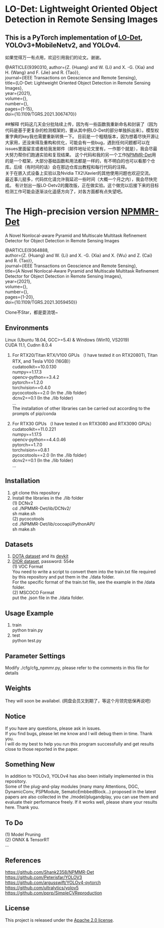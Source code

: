 # LO-Det: Lightweight Oriented Object Detection in Remote Sensing Images 

## This is a PyTorch implementation of [LO-Det](https://ieeexplore.ieee.org/document/9390310/), YOLOv3+MobileNetv2, and YOLOv4.  

如果觉得万一有点用，欢迎引用我们的论文。谢谢。 

@ARTICLE{9390310,
  author={Z. {Huang} and W. {Li} and X. -G. {Xia} and H. {Wang} and F. {Jie} and R. {Tao}},  
  journal={IEEE Transactions on Geoscience and Remote Sensing},   
  title={LO-Det: Lightweight Oriented Object Detection in Remote Sensing Images},   
  year={2021},  
  volume={},  
  number={},  
  pages={1-15},  
  doi={10.1109/TGRS.2021.3067470}}  

##解释
代码这几天会分批陆续上传，因为有一些函数我重新命名和封装了（因为代码是基于更复杂的检测框架的，要从其中把LO-Det的部分单独拆出来）。模型权重字典的key我也需要重新转换一下。 
目前是一个粗糙版本，因为想着尽快开源让大家用，还没来得及重构和优化，可能会有一些bug，遇到任何问题都可以在issues里面留言或者给我发邮件（邮件地址论文里有，一作那个就是），我会尽最大努力帮你们跑通实验和复现结果。 
这个代码和我的另一个工作[NPMMR-Det](https://github.com/Shank2358/NPMMR-Det)用的是一个框架，大部分基础函数和用法都是一样的，有不明白的也可以看那个仓库。后续（有时间的话）会在那边仓库出教程和每行代码的注释。  
关于在嵌入式设备上实验以及Nvidia TX2\Xavier的其他使用问题也欢迎交流。  
最近事儿挺多，代码优化请允许我延迟一些时间（大概一个月之内），我会尽快完成。 
有计划出一版LO-Detv2的魔改版，正在做实验。这个做完以后接下来的目标检测工作可能会逐渐淡化遥感方向了，对各方面都有点失望吧。

# The High-precision version [NPMMR-Det](https://github.com/Shank2358/NPMMR-Det)

A Novel Nonlocal-aware Pyramid and Multiscale Multitask Refinement Detector for Object Detection in Remote Sensing Images  

@ARTICLE{9364888,  
  author={Z. {Huang} and W. {Li} and X. -G. {Xia} and X. {Wu} and Z. {Cai} and R. {Tao}},  
  journal={IEEE Transactions on Geoscience and Remote Sensing},   
  title={A Novel Nonlocal-Aware Pyramid and Multiscale Multitask Refinement Detector for Object Detection in Remote Sensing Images},   
  year={2021},  
  volume={},  
  number={},  
  pages={1-20},  
  doi={10.1109/TGRS.2021.3059450}} 
  
Clone不Star，都是耍流氓~

## Environments
Linux (Ubuntu 18.04, GCC>=5.4) & Windows (Win10, VS2019)   
CUDA 11.1, Cudnn 8.0.4

1. For RTX20/Titan RTX/V100 GPUs （I have tested it on RTX2080Ti, Titan RTX, and Tesla V100 (16GB)）  
cudatoolkit==10.0.130  
numpy==1.17.3  
opencv-python==3.4.2  
pytorch==1.2.0  
torchvision==0.4.0  
pycocotools==2.0 (In the ./lib folder)  
dcnv2==0.1 (In the ./lib folder)  
...  
The installation of other libraries can be carried out according to the prompts of pip/conda  
  
2. For RTX30 GPUs （I have tested it on RTX3080 and RTX3090 GPUs）  
cudatoolkit==11.0.221  
numpy==1.17.5  
opencv-python==4.4.0.46  
pytorch==1.7.0  
torchvision==0.8.1  
pycocotools==2.0 (In the ./lib folder)  
dcnv2==0.1 (In the ./lib folder)  
...

## Installation
1. git clone this repository    
2. Install the libraries in the ./lib folder  
(1) DCNv2  
cd ./NPMMR-Det/lib/DCNv2/  
sh make.sh  
(2) pycocotools  
cd ./NPMMR-Det/lib/cocoapi/PythonAPI/  
sh make.sh  

## Datasets
1. [DOTA dataset](https://captain-whu.github.io/DOTA/dataset.html) and its [devkit](https://github.com/CAPTAIN-WHU/DOTA_devkit)
2. [DIOR dataset](https://pan.baidu.com/share/init?surl=w8iq2WvgXORb3ZEGtmRGOw), password: 554e  
(1) VOC Format  
You need to write a script to convert them into the train.txt file required by this repository and put them in the ./data folder.  
For the specific format of the train.txt file, see the example in the /data folder.  
(2) MSCOCO Format  
put the .json file in the ./data folder.

## Usage Example
1. train  
python train.py  
2. test  
python test.py  

## Parameter Settings
Modify ./cfg/cfg_npmmr.py, please refer to the comments in this file for details

## Weights
They will soon be availabel. (网盘会员又到期了，等这个月领完低保再说吧)

## Notice
If you have any questions, please ask in issues.  
If you find bugs, please let me know and I will debug them in time. Thank you.  
I will do my best to help you run this program successfully and get results close to those reported in the paper.  

## Something New
In addition to YOLOv3, YOLOv4 has also been initially implemented in this repository.  
Some of the plug-and-play modules (many many Attentions, DGC, DynamicConv, PSPModule, SematicEmbbedBlock...) proposed in the latest papers are also collected in the ./model/plugandplay, you can use them and evaluate their performance freely. If it works well, please share your results here. Thank you.

## To Do
(1) Model Pruning  
(2) ONNX & TensorRT  
...  

## References
https://github.com/Shank2358/NPMMR-Det  
https://github.com/Peterisfar/YOLOV3  
https://github.com/argusswift/YOLOv4-pytorch  
https://github.com/ultralytics/yolov5  
https://github.com/pprp/SimpleCVReproduction  

## License
This project is released under the [Apache 2.0 license](LICENSE).
 
